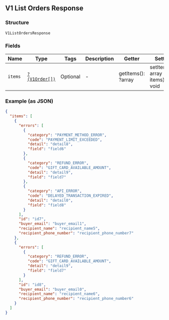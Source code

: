 ## V1 List Orders Response

### Structure

`V1ListOrdersResponse`

### Fields

| Name | Type | Tags | Description | Getter | Setter |
|  --- | --- | --- | --- | --- | --- |
| `items` | [`?(V1Order[])`](/doc/models/v1-order.md) | Optional | - | getItems(): ?array | setItems(?array items): void |

### Example (as JSON)

```json
{
  "items": [
    {
      "errors": [
        {
          "category": "PAYMENT_METHOD_ERROR",
          "code": "PAYMENT_LIMIT_EXCEEDED",
          "detail": "detail8",
          "field": "field6"
        },
        {
          "category": "REFUND_ERROR",
          "code": "GIFT_CARD_AVAILABLE_AMOUNT",
          "detail": "detail9",
          "field": "field7"
        },
        {
          "category": "API_ERROR",
          "code": "DELAYED_TRANSACTION_EXPIRED",
          "detail": "detail0",
          "field": "field8"
        }
      ],
      "id": "id7",
      "buyer_email": "buyer_email1",
      "recipient_name": "recipient_name5",
      "recipient_phone_number": "recipient_phone_number7"
    },
    {
      "errors": [
        {
          "category": "REFUND_ERROR",
          "code": "GIFT_CARD_AVAILABLE_AMOUNT",
          "detail": "detail9",
          "field": "field7"
        }
      ],
      "id": "id8",
      "buyer_email": "buyer_email0",
      "recipient_name": "recipient_name6",
      "recipient_phone_number": "recipient_phone_number6"
    }
  ]
}
```

